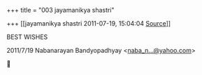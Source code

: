 +++
title = "003 jayamanikya shastri"

+++
[[jayamanikya shastri	2011-07-19, 15:04:04 [Source](https://groups.google.com/g/bvparishat/c/NYPSCQktVrg)]]



BEST WISHES  
  

2011/7/19 Nabanarayan Bandyopadhyay \<[naba_n...@yahoo.com]()\>



